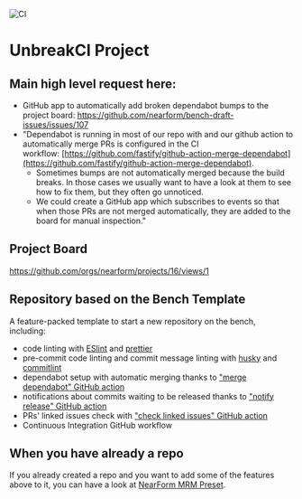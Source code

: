 ![CI](https://github.com/nearform/bench-template/actions/workflows/ci.yml/badge.svg?event=push)

# UnbreakCI Project

## Main high level request here:
- GitHub app to automatically add broken dependabot bumps to the project board: https://github.com/nearform/bench-draft-issues/issues/107  
- "Dependabot is running in most of our repo with and our github action to automatically merge PRs is configured in the CI workflow: [https://github.com/fastify/github-action-merge-dependabot](https://github.com/fastify/github-action-merge-dependabot).  
	- Sometimes bumps are not automatically merged because the build breaks. In those cases we usually want to have a look at them to see how to fix them, but they often go unnoticed.  
	- We could create a GitHub app which subscribes to events so that when those PRs are not merged automatically, they are added to the board for manual inspection."  

## Project Board
https://github.com/orgs/nearform/projects/16/views/1

## Repository based on the Bench Template
A feature-packed template to start a new repository on the bench, including:

- code linting with [ESlint](https://eslint.org) and [prettier](https://prettier.io)
- pre-commit code linting and commit message linting with [husky](https://www.npmjs.com/package/husky) and [commitlint](https://commitlint.js.org/)
- dependabot setup with automatic merging thanks to ["merge dependabot" GitHub action](https://github.com/fastify/github-action-merge-dependabot)
- notifications about commits waiting to be released thanks to ["notify release" GitHub action](https://github.com/nearform/github-action-notify-release)
- PRs' linked issues check with ["check linked issues" GitHub action](https://github.com/nearform/github-action-check-linked-issues)
- Continuous Integration GitHub workflow

## When you have already a repo

If you already created a repo and you want to add some of the features above to it, you can have a look at [NearForm MRM Preset](https://github.com/nearform/mrm-preset-nearform).
